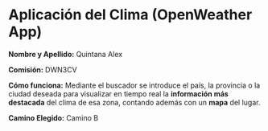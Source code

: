 # Aplicación del Clima (OpenWeather App)

**Nombre y Apellido:** Quintana Alex

**Comisión:** DWN3CV

**Cómo funciona:** Mediante el buscador se introduce el país, la provincia o la ciudad deseada para visualizar en tiempo real la **información más destacada** del clima de esa zona, contando además con un **mapa** del lugar.

**Camino Elegido:** Camino B 


